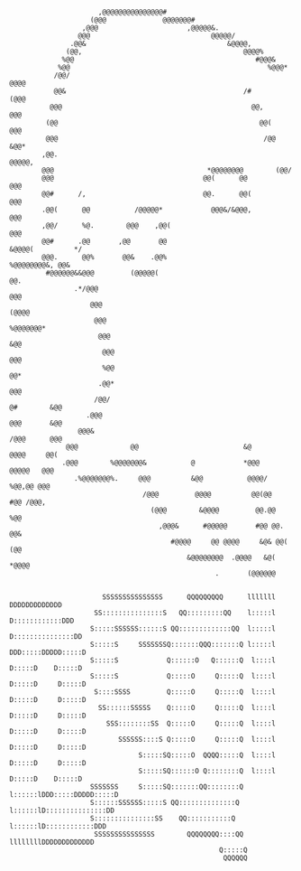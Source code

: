                                                                                
                          ,@@@@@@@@@@@@@@@#                                                                           
                        (@@@              @@@@@@@#                                                                    
                      ,@@@                      ,@@@@@&.                                                              
                     @@@                              @@@@@/                                                          
                   .@@&                                   &@@@@,                                                      
                  (@@,                                        @@@@%                                                   
                 %@@                                             #@@@&                                                
                %@@                                                 %@@@*                                             
               /@@/                                                    @@@@                                           
               @@&                                            /#         (@@@                                         
              @@@                                               @@,        @@@                                        
             (@@                                                  @@(      @@@                                        
             @@@                                                   /@@   &@@*                                         
            ,@@.                                                     @@@@@,                                           
            @@@                                      *@@@@@@@@        (@@/                                            
            @@@                                     @@(      @@         @@@                                           
            @@#      /,                             @@.      @@(         @@@                                          
            .@@(      @@           /@@@@@*            @@@&/&@@@,           @@@                                         
            ,@@/      %@.        @@@    ,@@(                                @@@                                        
            @@#      .@@       ,@@       @@                                  &@@@@(          */                       
            @@@.      @@%       @@&    .@@%                                       %@@@@@@@@&, @@&                     
             #@@@@@@&&@@@         (@@@@@(                                                     @@.                     
                    .*/@@@                                                                  @@@                       
                        @@@                                                             (@@@@                         
                         @@@                                                     %@@@@@@@*                            
                          @@@                                                     &@@                                 
                           @@@                                                     @@@                                
                           %@@                                                      @@*                               
                          .@@*                                                      @@@                               
                         /@@/                                             @#        &@@                               
                       .@@@                                               @@@       &@@                               
                     @@@&                                                 /@@@      @@@                               
                  @@@             @@                          &@           @@@@     @@(                               
                 .@@@        %@@@@@@@&           @            *@@@         @@@@@   @@@                                
                    .%@@@@@@@%.     @@@          &@@           @@@@/       %@@,@@ @@@                                 
                                     /@@@         @@@@          @@(@@      #@@ /@@@,                                  
                                       (@@@        &@@@@         @@.@@     %@@                                        
                                         ,@@@&      #@@@@@       #@@ @@.   @@&                                        
                                            #@@@@     @@ @@@@     &@& @@( (@@                                         
                                                &@@@@@@@@  .@@@@   &@( *@@@@                                          
                                                       .       (@@@@@@                                                
                                                                                                                      
                                                                        
                           SSSSSSSSSSSSSSS      QQQQQQQQQ      lllllll DDDDDDDDDDDDD        
                         SS:::::::::::::::S   QQ:::::::::QQ    l:::::l D::::::::::::DDD     
                        S:::::SSSSSS::::::S QQ:::::::::::::QQ  l:::::l D:::::::::::::::DD   
                        S:::::S     SSSSSSSQ:::::::QQQ:::::::Q l:::::l DDD:::::DDDDD:::::D  
                        S:::::S            Q::::::O   Q::::::Q  l::::l   D:::::D    D:::::D 
                        S:::::S            Q:::::O     Q:::::Q  l::::l   D:::::D     D:::::D
                         S::::SSSS         Q:::::O     Q:::::Q  l::::l   D:::::D     D:::::D
                          SS::::::SSSSS    Q:::::O     Q:::::Q  l::::l   D:::::D     D:::::D
                            SSS::::::::SS  Q:::::O     Q:::::Q  l::::l   D:::::D     D:::::D
                               SSSSSS::::S Q:::::O     Q:::::Q  l::::l   D:::::D     D:::::D
                                    S:::::SQ:::::O  QQQQ:::::Q  l::::l   D:::::D     D:::::D
                                    S:::::SQ::::::O Q::::::::Q  l::::l   D:::::D    D:::::D 
                        SSSSSSS     S:::::SQ:::::::QQ::::::::Q l::::::lDDD:::::DDDDD:::::D  
                        S::::::SSSSSS:::::S QQ::::::::::::::Q  l::::::lD:::::::::::::::DD   
                        S:::::::::::::::SS    QQ:::::::::::Q   l::::::lD::::::::::::DDD     
                         SSSSSSSSSSSSSSS        QQQQQQQQ::::QQ llllllllDDDDDDDDDDDDD        
                                                        Q:::::Q                             
                                                         QQQQQQ                             
                                                                                